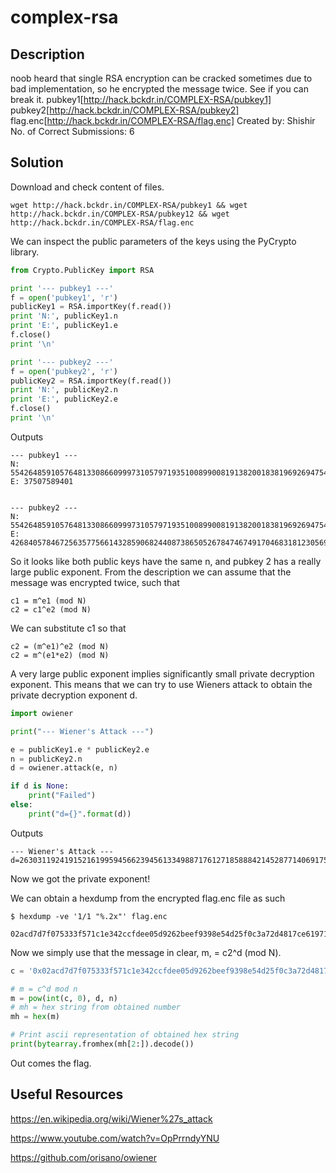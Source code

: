 # complex-rsa

## Description
noob heard that single RSA encryption can be cracked sometimes due to bad implementation, so he encrypted the message twice. See if you can break it.
pubkey1[http://hack.bckdr.in/COMPLEX-RSA/pubkey1]
pubkey2[http://hack.bckdr.in/COMPLEX-RSA/pubkey2]
flag.enc[http://hack.bckdr.in/COMPLEX-RSA/flag.enc]
Created by: Shishir
No. of Correct Submissions: 6

## Solution
Download and check content of files.
```
wget http://hack.bckdr.in/COMPLEX-RSA/pubkey1 && wget http://hack.bckdr.in/COMPLEX-RSA/pubkey12 && wget http://hack.bckdr.in/COMPLEX-RSA/flag.enc
```

We can inspect the public parameters of the keys using the PyCrypto library.

```python
from Crypto.PublicKey import RSA

print '--- pubkey1 ---'
f = open('pubkey1', 'r')
publicKey1 = RSA.importKey(f.read())
print 'N:', publicKey1.n
print 'E:', publicKey1.e
f.close()
print '\n'

print '--- pubkey2 ---'
f = open('pubkey2', 'r')
publicKey2 = RSA.importKey(f.read())
print 'N:', publicKey2.n
print 'E:', publicKey2.e
f.close()
print '\n'
```

Outputs
```
--- pubkey1 ---
N: 554264859105764813308660999731057971935100899008191382001838196926947542874512190874402841957978974562758951331436856029517893995971179950228409634742368823490858553015862605452077729540463185207987338059905256552215054036643656077780363670065154151957507791559734841291875379738678210733333998195096643491711
E: 37507589401


--- pubkey2 ---
N: 554264859105764813308660999731057971935100899008191382001838196926947542874512190874402841957978974562758951331436856029517893995971179950228409634742368823490858553015862605452077729540463185207987338059905256552215054036643656077780363670065154151957507791559734841291875379738678210733333998195096643491711
E: 4268405784672563577566143285906824408738650526784746749170468318123056940297449811287105187623419766934370809781249030117023876215912795037797160740003478418767197450012472858547143622542113157392499087427939336504102036205305906052998841826136038160560099357503377453502865716581429205507834478651

```
So it looks like both public keys have the same n, and pubkey 2 has a really large public exponent. From the description we can assume that the message was encrypted twice, such that
```
c1 = m^e1 (mod N)
c2 = c1^e2 (mod N)
```
We can substitute c1 so that

```
c2 = (m^e1)^e2 (mod N)
c2 = m^(e1*e2) (mod N)
```

A very large public exponent implies significantly small private decryption exponent. This means that we can try to use Wieners attack to obtain the private decryption exponent d.

```python
import owiener

print("--- Wiener's Attack ---")

e = publicKey1.e * publicKey2.e
n = publicKey2.n
d = owiener.attack(e, n)

if d is None:
    print("Failed")
else:
    print("d={}".format(d))

```

Outputs

```
--- Wiener's Attack ---
d=26303119241915216199594566239456133498871761271858884214528771406917554649451

```
Now we got the private exponent!

We can obtain a hexdump from the encrypted flag.enc file as such
```
$ hexdump -ve '1/1 "%.2x"' flag.enc

02acd7d7f075333f571c1e342ccfdee05d9262beef9398e54d25f0c3a72d4817ce61971e546923bf5726299be22fd8a74fba6e39ca6b4c2cac7d88480a10f32c26ab5f84bc772c763094e7d4ad81a4d8b8c03bf19045303713ef53cf162fce89ca73ca6376bd73d808d9e9818a160c6be205591583032871127cbb363946812527
```

Now we simply use that the message in clear, m, = c2^d (mod N).

```python
c = '0x02acd7d7f075333f571c1e342ccfdee05d9262beef9398e54d25f0c3a72d4817ce61971e546923bf5726299be22fd8a74fba6e39ca6b4c2cac7d88480a10f32c26ab5f84bc772c763094e7d4ad81a4d8b8c03bf19045303713ef53cf162fce89ca73ca6376bd73d808d9e9818a160c6be205591583032871127cbb363946812527'

# m = c^d mod n
m = pow(int(c, 0), d, n)
# mh = hex string from obtained number
mh = hex(m)

# Print ascii representation of obtained hex string
print(bytearray.fromhex(mh[2:]).decode())
```

Out comes the flag.


## Useful Resources

https://en.wikipedia.org/wiki/Wiener%27s_attack

https://www.youtube.com/watch?v=OpPrrndyYNU

https://github.com/orisano/owiener
